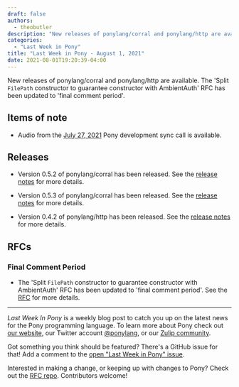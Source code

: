 ```yaml
---
draft: false
authors:
  - theobutler
description: "New releases of ponylang/corral and ponylang/http are available. The 'Split `FilePath` constructor to guarantee constructor with AmbientAuth' RFC has been updated to 'final comment period'."
categories:
  - "Last Week in Pony"
title: "Last Week in Pony - August 1, 2021"
date: 2021-08-01T19:20:39-04:00
---
```


New releases of ponylang/corral and ponylang/http are available. The 'Split `FilePath` constructor to guarantee constructor with AmbientAuth' RFC has been updated to 'final comment period'.

<!-- more -->

## Items of note

- Audio from the [July 27, 2021](https://sync-recordings.ponylang.io/r/2021-07-27.m4a) Pony development sync call is available.

## Releases

- Version 0.5.2 of ponylang/corral has been released.
See the [release notes](https://github.com/ponylang/corral/releases/tag/0.5.2) for more details.

- Version 0.5.3 of ponylang/corral has been released.
See the [release notes](https://github.com/ponylang/corral/releases/tag/0.5.3) for more details.

- Version 0.4.2 of ponylang/http has been released.
See the [release notes](https://github.com/ponylang/http/releases/tag/0.4.2) for more details.

## RFCs

### Final Comment Period

- The 'Split `FilePath` constructor to guarantee constructor with AmbientAuth' RFC has been updated to 'final comment period'.
See the [RFC](https://github.com/ponylang/rfcs/pull/190) for more details.

---

_Last Week In Pony_ is a weekly blog post to catch you up on the latest news for the Pony programming language. To learn more about Pony check out [our website](https://ponylang.io), our Twitter account [@ponylang](https://twitter.com/ponylang), or our [Zulip community](https://ponylang.zulipchat.com).

Got something you think should be featured? There's a GitHub issue for that! Add a comment to the [open "Last Week in Pony" issue](https://github.com/ponylang/ponylang.github.io/issues?q=is%3Aissue+is%3Aopen+label%3Alast-week-in-pony).

Interested in making a change, or keeping up with changes to Pony? Check out the [RFC repo](https://github.com/ponylang/rfcs). Contributors welcome!

